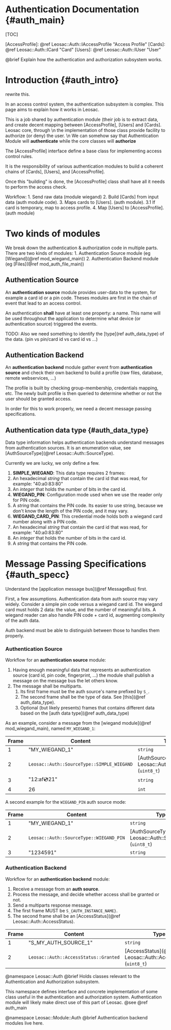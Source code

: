 Authentication Documentation {#auth_main}
============================================

[TOC]

[AccessProfile]: @ref Leosac::Auth::IAccessProfile "Access Profile"
[Cards]: @ref Leosac::Auth::ICard "Card"
[Users]: @ref Leosac::Auth::IUser "User"

@brief Explain how the authentication and authorization subsystem works.

Introduction {#auth_intro}
=============================

rewrite this.

In an access control system, the authentication subsystem is complex.
This page aims to explain how it works in Leosac.

This is a job shared by authentication module (their job is to extract data, and
create decent mapping between [AccessProfile], [Users] and [Cards]. Leosac core, through \n
the implementation of those class provide facility to authorize (or deny) the user. \n
We can somehow say that Authentication Module will **authenticate** while the core
classes will **authorize**


The [AccessProfile] interface define a base class for implementing access control rules.

It is the responsibility of various authentication modules to build a coherent
chains of [Cards], [Users], and [AccessProfile].

Once this "building" is done, the [AccessProfile] class shall have all it needs
to perform the access check.


Workflow:
    1. Send raw data (module wiegand)
    2. Build [Cards] from input data (auth module code).
    3. Maps cards to [Users]. (auth module).
    3.1 If card is temporary, map to access profile.
    4. Map [Users] to [AccessProfile]. (auth module)
    

Two kinds of modules
====================

We break down the authentication & authorization code in multiple parts.
There are two kinds of modules:
    1. Authentication Source module (eg [Wiegand](@ref mod_wiegand_main))
    2. Authentication Backend module (eg [Files](@ref mod_auth_file_main))

Authentication Source
---------------------

An **authentication source** module provides user-data to the system, for example
a card id or a pin code. Theses modules are first in the chain of event that lead
to an access control.

An authentication **shall** have at least one property: a name.
This name will be used throughout the application to determine what device (or authentication
source) triggered the events.

TODO:
Also we need something to identify the [type](ref auth_data_type) of the data. (pin vs pin/card id vs card id vs ...)

Authentication Backend
----------------------

An **authentication backend** module gather event from **authentication source**
and check their own backend to build a profile (raw files, database, remote webservices, ...)

The profile is built by checking group-membership, credentials mapping, etc.
The newly built profile is then queried to determine whether or not the user should be granted access.

In order for this to work properly, we need a decent message passing specifications.

Authentication data type {#auth_data_type}
------------------------------------------

Data type information helps authentication backends understand messages from authentication sources.
It is an enumeration value, see [AuthSourceType](@ref Leosac::Auth::SourceType).

Currently we are lucky, we only define a few.

1. **SIMPLE_WIEGAND**: This data type requires 2 frames:
  1. An hexadecimal *string* that contain the card id that was read, for example: "40:a0:83:80"
  2. An *integer* that holds the number of bits in the card id. 
2. **WIEGAND_PIN**: Configuration mode used when we use the reader only for PIN code.
  1. A *string* that contains the PIN code. Its easier to use string, because we don't know the length
    of the PIN code, and it may vary.
3. **WIEGAND_CARD_PIN**: This credential mode holds both a wiegand card number along with a PIN code.
  1. An hexadecimal *string* that contain the card id that was read, for example: "40:a0:83:80"
  2. An *integer* that holds the number of bits in the card id.
  3. A *string* that contains the PIN code.

Message Passing Specifications {#auth_specc}
============================================

Understand the [application message bus](@ref MessageBus) first.

First, a few assumptions. Authentication data from auth source may vary widely.
Consider a simple pin code versus a wiegand card id. The wiegand card must holds 2 data: the value, and the
number of meaningful bits.
A wiegand reader can also handle PIN code + card id, augmenting complexity of the auth data.

Auth backend must be able to distinguish between those to handles them properly.

### Authentication Source

Workflow for an **authentication source** module:
 1. Having enough meaningful data that represents an authentication source (card id, pin code, fingerprint, ...)
    the module shall publish a message on the message bus the let others know.
 2. The message shall be multiparts.
    1. Its first frame must be the auth source's name prefixed by `S_`.
    2. The second frame shall be the type of data. See [this](@ref auth_data_type).    
    3. Optional (but likely presents) frames that contains different data based on the [auth data type](@ref auth_data_type)


As an example, consider a message from the [wiegand module](@ref mod_wiegand_main), named `MY_WIEGAND_1`:

Frame    | Content                                       | Type
---------|-----------------------------------------------|-------------------------------------------------------------
1        | "MY_WIEGAND_1"                                | `string`
2        | `Leosac::Auth::SourceType::SIMPLE_WIEGAND`    | [AuthSourceType](@ref Leosac::Auth::SourceType) (`uint8_t`)
3        | "12:af:cd:21"                                 | `string`
4        | 26                                            | `int` 


A second example for the `WIEGAND_PIN` auth source mode:

Frame    | Content                                       | Type
---------|-----------------------------------------------|-------------------------------------------------------------
1        | "MY_WIEGAND_1"                                | `string`
2        | `Leosac::Auth::SourceType::WIEGAND_PIN`       | [AuthSourceType](@ref Leosac::Auth::SourceType) (`uint8_t`)
3        | "1234591"                                     | `string`


### Authentication Backend

Workflow for an **authentication backend** module:
 1. Receive a message from an **auth source**.
 2. Process the message, and decide whether access shall be granted or not.
 3. Send a multiparts response message.
   1. The first frame MUST be `S_{AUTH_INSTANCE_NAME}`.
   2. The second frame shall be an [AccessStatus](@ref Leosac::Auth::AccessStatus).

Frame    | Content                                       | Type
---------|-----------------------------------------------|-------------------------------------------------------------
1        | "S_MY_AUTH_SOURCE_1"                          | `string`
2        | `Leosac::Auth::AccessStatus::Granted`         | [AccessStatus](@ref Leosac::Auth::AccessStatus) (`uint8_t`)

@namespace Leosac::Auth
@brief Holds classes relevant to the Authentication and Authorization subsystem.

This namespace defines interface and concrete implementation of some class
useful in the authentication and authorization system. Authentication module
will likely make direct use of this part of Leosac.
@see @ref auth_main


@namespace Leosac::Module::Auth
@brief Authentication backend modules live here.
